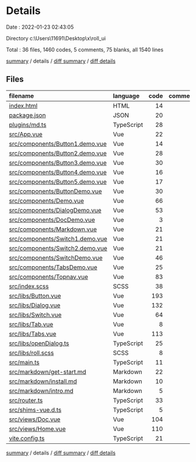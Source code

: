 # Details

Date : 2022-01-23 02:43:05

Directory c:\Users\11691\Desktop\x\roll_ui

Total : 36 files,  1460 codes, 5 comments, 75 blanks, all 1540 lines

[summary](results.md) / details / [diff summary](diff.md) / [diff details](diff-details.md)

## Files
| filename | language | code | comment | blank | total |
| :--- | :--- | ---: | ---: | ---: | ---: |
| [index.html](/index.html) | HTML | 14 | 0 | 3 | 17 |
| [package.json](/package.json) | JSON | 20 | 0 | 1 | 21 |
| [plugins/md.ts](/plugins/md.ts) | TypeScript | 28 | 1 | 4 | 33 |
| [src/App.vue](/src/App.vue) | Vue | 22 | 0 | 2 | 24 |
| [src/components/Button1.demo.vue](/src/components/Button1.demo.vue) | Vue | 14 | 0 | 0 | 14 |
| [src/components/Button2.demo.vue](/src/components/Button2.demo.vue) | Vue | 28 | 0 | 0 | 28 |
| [src/components/Button3.demo.vue](/src/components/Button3.demo.vue) | Vue | 30 | 0 | 1 | 31 |
| [src/components/Button4.demo.vue](/src/components/Button4.demo.vue) | Vue | 16 | 0 | 1 | 17 |
| [src/components/Button5.demo.vue](/src/components/Button5.demo.vue) | Vue | 17 | 0 | 1 | 18 |
| [src/components/ButtonDemo.vue](/src/components/ButtonDemo.vue) | Vue | 30 | 0 | 1 | 31 |
| [src/components/Demo.vue](/src/components/Demo.vue) | Vue | 66 | 0 | 6 | 72 |
| [src/components/DialogDemo.vue](/src/components/DialogDemo.vue) | Vue | 53 | 0 | 1 | 54 |
| [src/components/DocDemo.vue](/src/components/DocDemo.vue) | Vue | 3 | 0 | 0 | 3 |
| [src/components/Markdown.vue](/src/components/Markdown.vue) | Vue | 21 | 0 | 1 | 22 |
| [src/components/Switch1.demo.vue](/src/components/Switch1.demo.vue) | Vue | 21 | 0 | 1 | 22 |
| [src/components/Switch2.demo.vue](/src/components/Switch2.demo.vue) | Vue | 21 | 0 | 1 | 22 |
| [src/components/SwitchDemo.vue](/src/components/SwitchDemo.vue) | Vue | 46 | 0 | 7 | 53 |
| [src/components/TabsDemo.vue](/src/components/TabsDemo.vue) | Vue | 25 | 0 | 1 | 26 |
| [src/components/Topnav.vue](/src/components/Topnav.vue) | Vue | 83 | 0 | 0 | 83 |
| [src/index.scss](/src/index.scss) | SCSS | 38 | 2 | 5 | 45 |
| [src/libs/Button.vue](/src/libs/Button.vue) | Vue | 193 | 1 | 1 | 195 |
| [src/libs/Dialog.vue](/src/libs/Dialog.vue) | Vue | 132 | 0 | 4 | 136 |
| [src/libs/Switch.vue](/src/libs/Switch.vue) | Vue | 64 | 0 | 0 | 64 |
| [src/libs/Tab.vue](/src/libs/Tab.vue) | Vue | 8 | 0 | 0 | 8 |
| [src/libs/Tabs.vue](/src/libs/Tabs.vue) | Vue | 113 | 0 | 7 | 120 |
| [src/libs/openDialog.ts](/src/libs/openDialog.ts) | TypeScript | 25 | 0 | 0 | 25 |
| [src/libs/roll.scss](/src/libs/roll.scss) | SCSS | 8 | 0 | 0 | 8 |
| [src/main.ts](/src/main.ts) | TypeScript | 11 | 0 | 2 | 13 |
| [src/markdown/get-start.md](/src/markdown/get-start.md) | Markdown | 22 | 0 | 6 | 28 |
| [src/markdown/install.md](/src/markdown/install.md) | Markdown | 10 | 0 | 5 | 15 |
| [src/markdown/intro.md](/src/markdown/intro.md) | Markdown | 5 | 0 | 0 | 5 |
| [src/router.ts](/src/router.ts) | TypeScript | 33 | 0 | 4 | 37 |
| [src/shims-vue.d.ts](/src/shims-vue.d.ts) | TypeScript | 5 | 0 | 0 | 5 |
| [src/views/Doc.vue](/src/views/Doc.vue) | Vue | 104 | 0 | 5 | 109 |
| [src/views/Home.vue](/src/views/Home.vue) | Vue | 110 | 0 | 2 | 112 |
| [vite.config.ts](/vite.config.ts) | TypeScript | 21 | 1 | 2 | 24 |

[summary](results.md) / details / [diff summary](diff.md) / [diff details](diff-details.md)